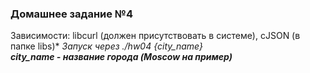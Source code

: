### Домашнее задание №4
Зависимости: libcurl (должен присутствовать в системе), cJSON (в папке libs)*
*Запуск через ./hw04 {city_name}*  
***city_name - название города (Moscow на пример)***
